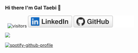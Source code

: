 ### Hi there I'm Gal Taebi 👋

&nbsp; ![visitors](https://visitor-badge.glitch.me/badge?page_id=galta95)
[![Linkedin](imgs/linkedin.svg)](https://www.linkedin.com/in/gal-taebi/)
[![GitHub](imgs/github.svg)](https://github.com/galta95)

<img height="180em" src="https://github-readme-stats.vercel.app/api?username=galta95&show_icons=true&hide_border=true&&count_private=true&include_all_commits=true" />

[![spotify-github-profile](https://spotify-github-profile.vercel.app/api/view?uid=h8xkvwd2ii0olcnsondr73b10&cover_image=false&theme=default&bar_color=53b14f&bar_color_cover=false)](https://spotify-github-profile.vercel.app/api/view?uid=h8xkvwd2ii0olcnsondr73b10&redirect=true)
